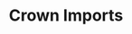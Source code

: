 ---
portfolio: crown
title:  "Crown Imports"
description: "Backgrounds for Modelo and Corona Beers POS materials, Pacific coast"
imgSrc: "../images/v3/crown/crown-1.jpg"
layout: port-h
set: crown
---